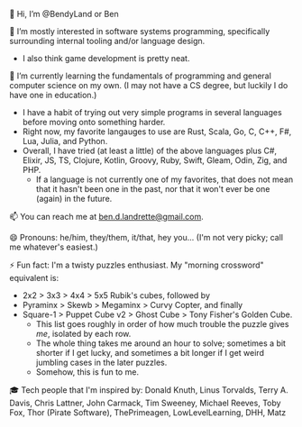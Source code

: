 👋 Hi, I’m @BendyLand or Ben

👀 I’m mostly interested in software systems programming, specifically surrounding internal tooling and/or language design.
 - I also think game development is pretty neat. 

🌱 I’m currently learning the fundamentals of programming and general computer science on my own. (I may not have a CS degree, but luckily I do have one in education.) 
 - I have a habit of trying out very simple programs in several languages before moving onto something harder. 
 - Right now, my favorite langauges to use are Rust, Scala, Go, C, C++, F#, Lua, Julia, and Python.
 - Overall, I have tried (at least a little) of the above languages plus C#, Elixir, JS, TS, Clojure, Kotlin, Groovy, Ruby, Swift, Gleam, Odin, Zig, and PHP.
   - If a language is not currently one of my favorites, that does not mean that it hasn't been one in the past, nor that it won't ever be one (again) in the future.

📫 You can reach me at ben.d.landrette@gmail.com.

😄 Pronouns: he/him, they/them, it/that, hey you... (I'm not very picky; call me whatever's easiest.)

⚡ Fun fact: I'm a twisty puzzles enthusiast. My "morning crossword" equivalent is: 
 - 2x2 > 3x3 > 4x4 > 5x5 Rubik's cubes, followed by 
 - Pyraminx > Skewb > Megaminx > Curvy Copter, and finally
 - Square-1 > Puppet Cube v2 > Ghost Cube > Tony Fisher's Golden Cube.
   - This list goes roughly in order of how much trouble the puzzle gives *me*, isolated by each row. 
   - The whole thing takes me around an hour to solve; sometimes a bit shorter if I get lucky, and sometimes a bit longer if I get weird jumbling cases in the later puzzles.
   - Somehow, this is fun to me.

🎓 Tech people that I'm inspired by: 
Donald Knuth, Linus Torvalds, Terry A. Davis, Chris Lattner, John Carmack, Tim Sweeney, Michael Reeves, Toby Fox, Thor (Pirate Software), ThePrimeagen, LowLevelLearning, DHH, Matz

<!---
BendyLand/BendyLand is a ✨ special ✨ repository because its `README.md` (this file) appears on your GitHub profile.
You can click the Preview link to take a look at your changes.
--->
